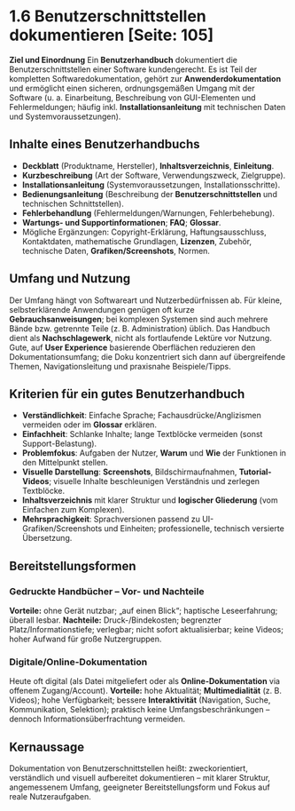 # 1.6 Benutzerschnittstellen dokumentieren [Seite: 105]

**Ziel und Einordnung**
Ein **Benutzerhandbuch** dokumentiert die Benutzerschnittstellen einer Software kundengerecht. Es ist Teil der kompletten Softwaredokumentation, gehört zur **Anwenderdokumentation** und ermöglicht einen sicheren, ordnungsgemäßen Umgang mit der Software (u. a. Einarbeitung, Beschreibung von GUI-Elementen und Fehlermeldungen; häufig inkl. **Installationsanleitung** mit technischen Daten und Systemvoraussetzungen).

## Inhalte eines Benutzerhandbuchs

* **Deckblatt** (Produktname, Hersteller), **Inhaltsverzeichnis**, **Einleitung**.
* **Kurzbeschreibung** (Art der Software, Verwendungszweck, Zielgruppe).
* **Installationsanleitung** (Systemvoraussetzungen, Installationsschritte).
* **Bedienungsanleitung** (Beschreibung der **Benutzerschnittstellen** und technischen Schnittstellen).
* **Fehlerbehandlung** (Fehlermeldungen/Warnungen, Fehlerbehebung).
* **Wartungs- und Supportinformationen**; **FAQ**; **Glossar**.
* Mögliche Ergänzungen: Copyright-Erklärung, Haftungsausschluss, Kontaktdaten, mathematische Grundlagen, **Lizenzen**, Zubehör, technische Daten, **Grafiken/Screenshots**, Normen. 

## Umfang und Nutzung

Der Umfang hängt von Softwareart und Nutzerbedürfnissen ab. Für kleine, selbsterklärende Anwendungen genügen oft kurze **Gebrauchsanweisungen**; bei komplexen Systemen sind auch mehrere Bände bzw. getrennte Teile (z. B. Administration) üblich. Das Handbuch dient als **Nachschlagewerk**, nicht als fortlaufende Lektüre vor Nutzung. Gute, auf **User Experience** basierende Oberflächen reduzieren den Dokumentationsumfang; die Doku konzentriert sich dann auf übergreifende Themen, Navigationsleitung und praxisnahe Beispiele/Tipps. 

## Kriterien für ein gutes Benutzerhandbuch

* **Verständlichkeit**: Einfache Sprache; Fachausdrücke/Anglizismen vermeiden oder im **Glossar** erklären.
* **Einfachheit**: Schlanke Inhalte; lange Textblöcke vermeiden (sonst Support-Belastung).
* **Problemfokus**: Aufgaben der Nutzer, **Warum** und **Wie** der Funktionen in den Mittelpunkt stellen.
* **Visuelle Darstellung**: **Screenshots**, Bildschirmaufnahmen, **Tutorial-Videos**; visuelle Inhalte beschleunigen Verständnis und zerlegen Textblöcke.
* **Inhaltsverzeichnis** mit klarer Struktur und **logischer Gliederung** (vom Einfachen zum Komplexen).
* **Mehrsprachigkeit**: Sprachversionen passend zu UI-Grafiken/Screenshots und Einheiten; professionelle, technisch versierte Übersetzung.

## Bereitstellungsformen

### Gedruckte Handbücher – Vor- und Nachteile

**Vorteile:** ohne Gerät nutzbar; „auf einen Blick“; haptische Leseerfahrung; überall lesbar.
**Nachteile:** Druck-/Bindekosten; begrenzter Platz/Informationstiefe; verlegbar; nicht sofort aktualisierbar; keine Videos; hoher Aufwand für große Nutzergruppen. 

### Digitale/Online-Dokumentation

Heute oft digital (als Datei mitgeliefert oder als **Online-Dokumentation** via offenem Zugang/Account). **Vorteile:** hohe Aktualität; **Multimedialität** (z. B. Videos); hohe Verfügbarkeit; bessere **Interaktivität** (Navigation, Suche, Kommunikation, Selektion); praktisch keine Umfangsbeschränkungen – dennoch Informationsüberfrachtung vermeiden.

## Kernaussage

Dokumentation von Benutzerschnittstellen heißt: zweckorientiert, verständlich und visuell aufbereitet dokumentieren – mit klarer Struktur, angemessenem Umfang, geeigneter Bereitstellungsform und Fokus auf reale Nutzeraufgaben. 
